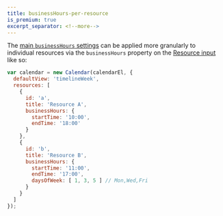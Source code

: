 ```yaml
---
title: businessHours-per-resource
is_premium: true
excerpt_separator: <!--more-->
---
```


The [main `businessHours` settings](businessHours) can be applied more granularly to individual resources via the `businessHours` property on the [Resource input](resource-parsing)<!--more--> like so:

```js
var calendar = new Calendar(calendarEl, {
  defaultView: 'timelineWeek',
  resources: [
    {
      id: 'a',
      title: 'Resource A',
      businessHours: {
        startTime: '10:00',
        endTime: '18:00'
      }
    },
    {
      id: 'b',
      title: 'Resource B',
      businessHours: {
        startTime: '11:00',
        endTime: '17:00',
        daysOfWeek: [ 1, 3, 5 ] // Mon,Wed,Fri
      }
    }
  ]
});
```
